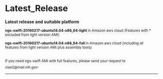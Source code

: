 # Latest_Release
<b>Latest release and suitable platform</b>

<sub><b>ngs-swift-20160217-ubuntu14.04-x86_64-light </b> in Amazon aws cloud  (Features with * excluded from light version AMI) </b></sub>


<sub><b>ngs-swift-20160217-ubuntu14.04-x86_64-full </b> in Amazon aws cloud  (including all features from light version AMI plus assembly tools) </b></sub>

<br />
<sub>If you need ngs-swift AMI with full features, please send your request to xiao2@mail.nih.gov</sub>.

************************************************************************************************
